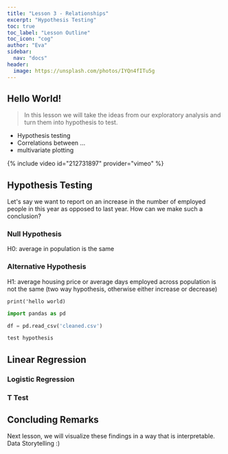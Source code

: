 ```yaml
---
title: "Lesson 3 - Relationships"
excerpt: "Hypothesis Testing"
toc: true
toc_label: "Lesson Outline"
toc_icon: "cog"
author: "Eva"
sidebar:
  nav: "docs"
header:
  image: https://unsplash.com/photos/IYQn4fITu5g
---
```



## Hello World!

> In this lesson we will take the ideas from our exploratory analysis and turn them into hypothesis to test.

* Hypothesis testing
* Correlations between ...
* multivariate plotting

{% include video id="212731897" provider="vimeo" %}

## Hypothesis Testing
Let's say we want to report on an increase in the number of employed people in this year as opposed to last year. How can we make such a conclusion?

### Null Hypothesis

H0: average in population is the same

### Alternative Hypothesis

H1: average housing price or average days employed across population is not the same (two way hypothesis, otherwise either increase or decrease)

`print('hello world)`

```python
import pandas as pd

df = pd.read_csv('cleaned.csv')

test hypothesis
```

## Linear Regression
### Logistic Regression
### T Test

## Concluding Remarks
Next lesson, we will visualize these findings in a way that is interpretable. Data Storytelling :)
